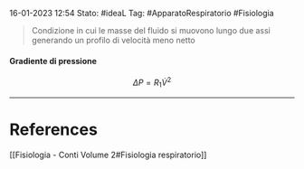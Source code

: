 16-01-2023 12:54
Stato: #ideaL 
Tag: #ApparatoRespiratorio #Fisiologia 

> Condizione in cui le masse del fluido si muovono lungo due assi generando un profilo di velocità meno netto

#### Gradiente di pressione
$$ \Delta P = R_1 \dot V^2$$

---
# References 
[[Fisiologia  - Conti Volume 2#Fisiologia respiratorio]]
